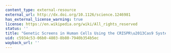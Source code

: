 ```yaml
---
content_type: external-resource
external_url: http://dx.doi.org/10.1126/science.1246981
has_external_license_warning: true
license: https://en.wikipedia.org/wiki/All_rights_reserved
status: ''
title: "Genetic Screens in Human Cells Using the CRISPR\u2013Cas9 System"
uid: c5934c53-06b0-4803-8b80-7940b354b5ec
wayback_url: ''
---
```

